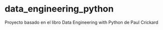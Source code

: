 # data_engineering_python
Proyecto basado en el libro Data Engineering with Python de Paul Crickard
